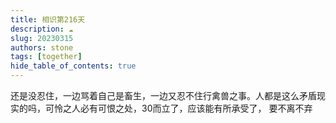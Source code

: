 ```yaml
---
title: 相识第216天
description: ☁️️
slug: 20230315
authors: stone
tags: [together]
hide_table_of_contents: true
---
```

    
还是没忍住，一边骂着自己是畜生，一边又忍不住行禽兽之事。人都是这么矛盾现实的吗，可怜之人必有可恨之处，30而立了，应该能有所承受了，
要不离不弃